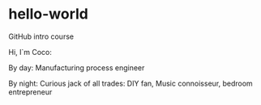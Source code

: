 # hello-world
GitHub intro course


Hi,
I`m Coco:

By day: Manufacturing process engineer

By night: Curious jack of all trades: DIY fan, Music connoisseur, bedroom entrepreneur 
